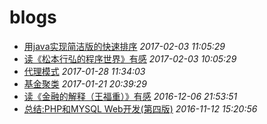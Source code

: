 # blogs

* [用java实现简洁版的快速排序](program_language/java/java_quick_sort.md) *2017-02-03 11:05:29*
* [读《松本行弘的程序世界》有感](book/matsumoto_yukihiro_code_no_sekai.md) *2017-02-03 10:05:29*
* [代理模式](OOP/proxy_pattern.html) *2017-01-28 11:34:03*
* [基金聚类](finance/fund_clustering.html) *2017-01-21 20:39:29*
* [读《金融的解释（王福重）》有感](finance/the_explanation_of_finance.html) *2016-12-06 21:53:51*
* [总结:PHP和MYSQL Web开发(第四版)](web/php_and_mysql_web_development_book.html) *2016-11-12 15:20:56*

